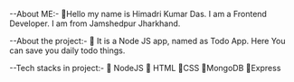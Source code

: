 --About ME:-
    🚀Hello my name is Himadri Kumar Das. I am a Frontend Developer. I am from Jamshedpur Jharkhand. 

--About the project:-
    🚀 It is a Node JS app, named as Todo App. Here You can save you daily todo things.

--Tech stacks in project:-
    🚀 NodeJS
    🚀 HTML
    🚀CSS
    🚀MongoDB
    🚀Express